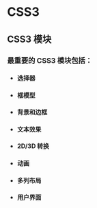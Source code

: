 # CSS3
## CSS3 模块
### 最重要的 CSS3 模块包括：
- #### 选择器
- #### 框模型
- #### 背景和边框
- #### 文本效果
- #### 2D/3D 转换
- #### 动画
- #### 多列布局
- #### 用户界面